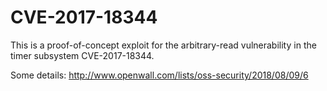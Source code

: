 CVE-2017-18344
==============

This is a proof-of-concept exploit for the arbitrary-read vulnerability in the timer subsystem CVE-2017-18344.

Some details: http://www.openwall.com/lists/oss-security/2018/08/09/6
